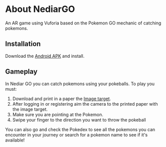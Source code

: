 # About NediarGO

An AR game using Vuforia based on the Pokemon GO mechanic of catching pokemons.

## Installation

Download the [Android APK](https://drive.google.com/file/d/1dhJxcs52M6gPJIg7nfBDVTAW2sEH7vOe/view?usp=sharing) and install.

## Gameplay

In Nediar GO you can catch pokemons using your pokeballs. To play you must:
  
 1. Download and print in a paper the [Image target](https://drive.google.com/file/d/1GibxBoZHJQKNUtQm4TH098BMetfBIjax/view?usp=sharing).
 2. After logging in or registering aim the camera to the printed paper with the image target.
 3. Make sure you are pointing at the Pokemon.
 4. Swipe your finger to the direction you want to throw the pokeball

You can also go and check the Pokedex to see all the pokemons you can encounter in your journey or search for a pokemon name to see if it's available!